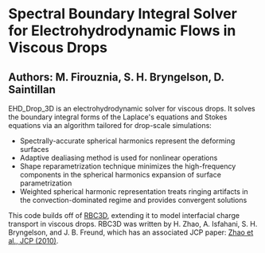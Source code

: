 # Spectral Boundary Integral Solver for Electrohydrodynamic Flows in Viscous Drops
## Authors: M. Firouznia, S. H. Bryngelson, D. Saintillan

EHD_Drop_3D is an electrohydrodynamic solver for viscous drops. It solves the boundary integral forms of the Laplace's equations and Stokes equations via an algorithm tailored for drop-scale simulations:

* Spectrally-accurate spherical harmonics represent the deforming surfaces
* Adaptive dealiasing method is used for nonlinear operations 
* Shape reparametrization technique minimizes the high-frequency components in the spherical harmonics expansion of surface parametrization
* Weighted spherical harmonic representation treats ringing artifacts in the convection-dominated regime and provides convergent solutions

This code builds off of [RBC3D](https://github.com/comp-physics/RBC3D), extending it to model interfacial charge transport in viscous drops. RBC3D was written by H. Zhao, A. Isfahani, S. H. Bryngelson, and J. B. Freund, which has an associated JCP paper: [Zhao et al., JCP (2010)](https://doi.org/10.1016/j.jcp.2010.01.024).
